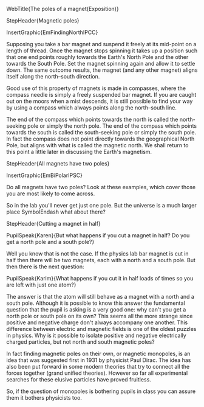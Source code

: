 WebTitle{The poles of a magnet(Exposition)}

StepHeader{Magnetic poles}

InsertGraphic{EmFindingNorthIPCC}

Supposing you take a bar magnet and suspend it freely at its mid-point on a length of thread. Once the magnet stops spinning it takes up a position such that one end points roughly towards the Earth's North Pole and the other towards the South Pole. Set the magnet spinning again and allow it to settle down. The same outcome results, the magnet (and any other magnet) aligns itself along the north&ndash;south direction.

Good use of this property of magnets is made in compasses, where the compass needle is simply a freely suspended bar magnet. If you are caught out on the moors when a mist descends, it is still possible to find your way by using a compass which always points along the north&ndash;south line.

The end of the compass which points towards the north is called the north-seeking pole or simply the north pole. The end of the compass which points towards the south is called the south-seeking pole or simply the south pole. In fact the compass does not point directly towards the geographical North Pole, but aligns with what is called the magnetic north. We shall return to this point a little later in discussing the Earth's magnetism.

StepHeader{All magnets have two poles}

InsertGraphic{EmBiPolarIPSC}

Do all magnets have two poles? Look at these examples, which cover those you are most likely to come across.

So in the lab you'll never get just one pole. But the universe is a much larger place SymbolEndash what about there?

StepHeader{Cutting a magnet in half}

PupilSpeak{Karen}{But what happens if you cut a magnet in half? Do you get a north pole and a south pole?}

Well you know that is not the case. If the physics lab bar magnet is cut in half then there will be two magnets, each with a north and a south pole. But then there is the next question:

PupilSpeak{Karim}{What happens if you cut it in half loads of times so you are left with just one atom?}

The answer is that the atom will still behave as a magnet with a north and a south pole. Although it is possible to know this answer the fundamental question that the pupil is asking is a very good one: why can't you get a north pole or south pole on its own? This seems all the more strange since positive and negative charge don't always accompany one another. This difference between electric and magnetic fields is one of the oldest puzzles in physics. Why is it possible to isolate positive and negative electrically charged particles, but not north and south magnetic poles?

In fact finding magnetic poles on their own, or magnetic monopoles, is an idea that was suggested first in 1931 by physicist Paul Dirac. The idea has also been put forward in some modern theories that try to connect all the forces together (grand unified theories). However so far all experimental searches for these elusive particles have proved fruitless.

So, if the question of monopoles is bothering pupils in class you can assure them it bothers physicists too.

